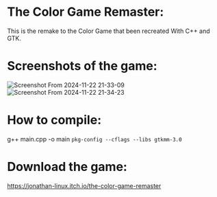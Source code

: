 # The Color Game Remaster:
This is the remake to the Color Game that been recreated With C++ and GTK.
# Screenshots of the game:
![Screenshot From 2024-11-22 21-33-09](https://github.com/user-attachments/assets/7a251717-908e-4f5e-b8bd-47d7ebf4febe)
![Screenshot From 2024-11-22 21-34-23](https://github.com/user-attachments/assets/fab81509-8bfd-4331-9b8e-e9b3a80fd6c5)
# How to compile:
g++ main.cpp -o main `pkg-config --cflags --libs gtkmm-3.0`

# Download the game:
https://jonathan-linux.itch.io/the-color-game-remaster
